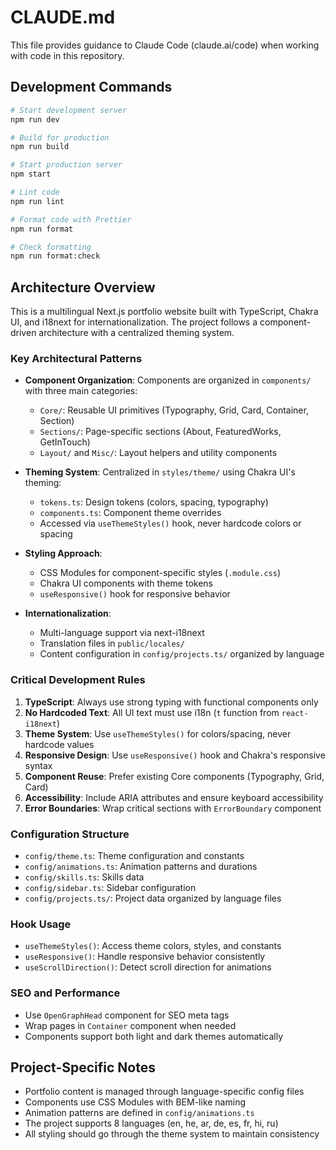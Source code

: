 # CLAUDE.md

This file provides guidance to Claude Code (claude.ai/code) when working with code in this repository.

## Development Commands

```bash
# Start development server
npm run dev

# Build for production
npm run build

# Start production server
npm start

# Lint code
npm run lint

# Format code with Prettier
npm run format

# Check formatting
npm run format:check
```

## Architecture Overview

This is a multilingual Next.js portfolio website built with TypeScript, Chakra UI, and i18next for internationalization. The project follows a component-driven architecture with a centralized theming system.

### Key Architectural Patterns

- **Component Organization**: Components are organized in `components/` with three main categories:

  - `Core/`: Reusable UI primitives (Typography, Grid, Card, Container, Section)
  - `Sections/`: Page-specific sections (About, FeaturedWorks, GetInTouch)
  - `Layout/` and `Misc/`: Layout helpers and utility components

- **Theming System**: Centralized in `styles/theme/` using Chakra UI's theming:

  - `tokens.ts`: Design tokens (colors, spacing, typography)
  - `components.ts`: Component theme overrides
  - Accessed via `useThemeStyles()` hook, never hardcode colors or spacing

- **Styling Approach**:

  - CSS Modules for component-specific styles (`.module.css`)
  - Chakra UI components with theme tokens
  - `useResponsive()` hook for responsive behavior

- **Internationalization**:
  - Multi-language support via next-i18next
  - Translation files in `public/locales/`
  - Content configuration in `config/projects.ts/` organized by language

### Critical Development Rules

1. **TypeScript**: Always use strong typing with functional components only
2. **No Hardcoded Text**: All UI text must use i18n (`t` function from `react-i18next`)
3. **Theme System**: Use `useThemeStyles()` for colors/spacing, never hardcode values
4. **Responsive Design**: Use `useResponsive()` hook and Chakra's responsive syntax
5. **Component Reuse**: Prefer existing Core components (Typography, Grid, Card)
6. **Accessibility**: Include ARIA attributes and ensure keyboard accessibility
7. **Error Boundaries**: Wrap critical sections with `ErrorBoundary` component

### Configuration Structure

- `config/theme.ts`: Theme configuration and constants
- `config/animations.ts`: Animation patterns and durations
- `config/skills.ts`: Skills data
- `config/sidebar.ts`: Sidebar configuration
- `config/projects.ts/`: Project data organized by language files

### Hook Usage

- `useThemeStyles()`: Access theme colors, styles, and constants
- `useResponsive()`: Handle responsive behavior consistently
- `useScrollDirection()`: Detect scroll direction for animations

### SEO and Performance

- Use `OpenGraphHead` component for SEO meta tags
- Wrap pages in `Container` component when needed
- Components support both light and dark themes automatically

## Project-Specific Notes

- Portfolio content is managed through language-specific config files
- Components use CSS Modules with BEM-like naming
- Animation patterns are defined in `config/animations.ts`
- The project supports 8 languages (en, he, ar, de, es, fr, hi, ru)
- All styling should go through the theme system to maintain consistency
